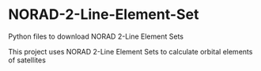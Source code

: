 # NORAD-2-Line-Element-Set
Python files to download NORAD 2-Line Element Sets 

This project uses NORAD 2-Line Element Sets to calculate orbital elements of satellites
